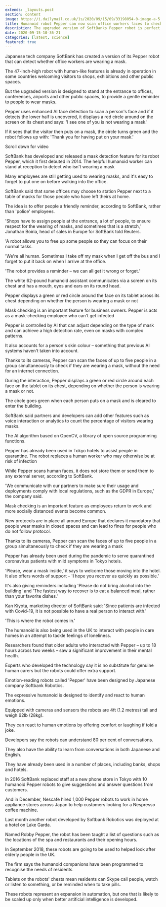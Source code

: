 ```yaml
---
extends: _layouts.post
section: content
image: https://i.dailymail.co.uk/1s/2020/09/15/09/33198054-0-image-a-5_1600159992805.jpg 
title: Humanoid robot Pepper can now scan office workers faces to check if they are wearing masks 
description: The upgraded version of SoftBanks Pepper robot is perfect at the entrance to offices, conferences, airports and other public spaces to provide a gentle reminder to put a mask on. 
date: 2020-09-15-10-36-21 
categories: [latest, science] 
featured: true 
--- 
```

Japanese tech company SoftBank has created a version of its Pepper robot that can detect whether office workers are wearing a mask.    

The 47-inch-high robot with human-like features is already in operation in some countries welcoming visitors to shops, exhibitions and other public spaces.

But the upgraded version is designed to stand at the entrance to offices, conferences, airports and other public spaces, to provide a gentle reminder to people to wear masks. 

Pepper uses enhanced AI face detection to scan a person's face and if it detects the lower half is uncovered, it displays a red circle around on the screen on its chest and says: 'I see one of you is not wearing a mask.'

If it sees that the visitor then puts on a mask, the circle turns green and the robot follows up with: 'Thank you for having put on your mask.'

Scroll down for video 

SoftBank has developed and released a mask detection feature for its robot Pepper, which it first debuted in 2014. The helpful humanoid worker can stand at reception to detect who isn't wearing a mask  

Many employees are still getting used to wearing masks, and it's easy to forget to put one on before walking into the office.

SoftBank said that some offices may choose to station Pepper next to a table of masks for those people who have left theirs at home. 

The idea is to offer people a friendly reminder, according to SoftBank, rather than 'police' employees. 

'Shops have to assign people at the entrance, a lot of people, to ensure respect for the wearing of masks, and sometimes that is a stretch,' Jonathan Boiria, head of sales in Europe for SoftBank told Reuters.

'A robot allows you to free up some people so they can focus on their normal tasks.

'We're all human. Sometimes I take off my mask when I get off the bus and I forget to put it back on when I arrive at the office. 

'The robot provides a reminder – we can all get it wrong or forget.' 

The white 62-pound humanoid assistant communicates via a screen on its chest and has a mouth, eyes and ears on its round head. 

Pepper displays a green or red circle around the face on its tablet across its chest depending on whether the person is wearing a mask or not

Mask checking is an important feature for business owners. Pepper is acts as a mask-checking employee who can't get infected

Pepper is controlled by AI that can adjust depending on the type of mask and can achieve a high detection rate, even on masks with complex patterns.

It also accounts for a person's skin colour – something that previous AI systems haven't taken into account. 

Thanks to its cameras, Pepper can scan the faces of up to five people in a group simultaneously to check if they are wearing a mask, without the need for an internet connection. 

During the interaction, Pepper displays a green or red circle around each face on the tablet on its chest, depending on whether the person is wearing a mask or not. 

The circle goes green when each person puts on a mask and is cleared to enter the building.  

SoftBank said partners and developers can add other features such as voice interaction or analytics to count the percentage of visitors wearing masks. 

The AI ​​algorithm based on OpenCV, a library of open source programming functions. 

Pepper has already been used in Tokyo hotels to assist people in quarantine. The robot replaces a human worker who may otherwise be at risk of infection 

While Pepper scans human faces, it does not store them or send them to any external server, according to SoftBank.

'We communicate with our partners to make sure their usage and deployments comply with local regulations, such as the GDPR in Europe,' the company said. 

Mask checking is an important feature as employees return to work and more socially distanced events become common. 

New protocols are in place all around Europe that declares it mandatory that people wear masks in closed spaces and can lead to fines for people who do not follow protocol.  

Thanks to its cameras, Pepper can scan the faces of up to five people in a group simultaneously to check if they are wearing a mask

Pepper has already been used during the pandemic to serve quarantined coronavirus patients with mild symptoms in Tokyo hotels. 

'Please, wear a mask inside,' it says to welcome those moving into the hotel. It also offers words of support – 'I hope you recover as quickly as possible.'

It's also giving reminders including 'Please do not bring alcohol into the building' and 'The fastest way to recover is to eat a balanced meal, rather than your favorite dishes.' 

Kan Kiyota, marketing director of SoftBank said: 'Since patients are infected with Covid-19, it is not possible to have a real person to interact with.'

'This is where the robot comes in.'

The humanoid is also being used in the UK to interact with people in care homes in an attempt to tackle feelings of loneliness.

Researchers found that older adults who interacted with Pepper – up to 18 hours across two weeks – saw a significant improvement in their mental health. 

Experts who developed the technology say it is no substitute for genuine human carers but the robots could offer extra support.  

Emotion-reading robots called 'Pepper' have been designed by Japanese company Softbank Robotics.

The expressive humanoid is designed to identify and react to human emotions.

Equipped with cameras and sensors the robots are 4ft (1.2 metres) tall and weigh 62lb (28kg).

They can react to human emotions by offering comfort or laughing if told a joke.

Developers say the robots can understand 80 per cent of conversations.

They also have the ability to learn from conversations in both Japanese and English. 

They have already been used in a number of places, including banks, shops and hotels. 

In 2016 SoftBank replaced staff at a new phone store in Tokyo with 10 humanoid Pepper robots to give suggestions and answer questions from customers.

And in December, Nescafe hired 1,000 Pepper robots to work in home appliance stores across Japan to help customers looking for a Nespresso coffee machine. 

Last month another robot developed by Softbank Robotics was deployed at a hotel on Lake Garda.

Named Robby Pepper, the robot has been taught a list of questions such as the locations of the spa and restaurants and their opening hours.

In September 2018, these robots are going to be used to helped look after elderly people in the UK. 

The firm says the humanoid companions have been programmed to recognise the needs of residents.

Tablets on the robots' chests mean residents can Skype call people, watch or listen to something, or be reminded when to take pills. 

These robots represent an expansion in automation, but one that is likely to be scaled up only when better artificial intelligence is developed.

